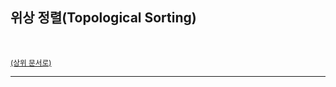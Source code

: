 ## 위상 정렬(Topological Sorting)

<br>

<sup>[(상위 문서로)](https://github.com/SISALGO/JS-ThinkStack/tree/main/inseong-so)</sup>

<hr>
<br>